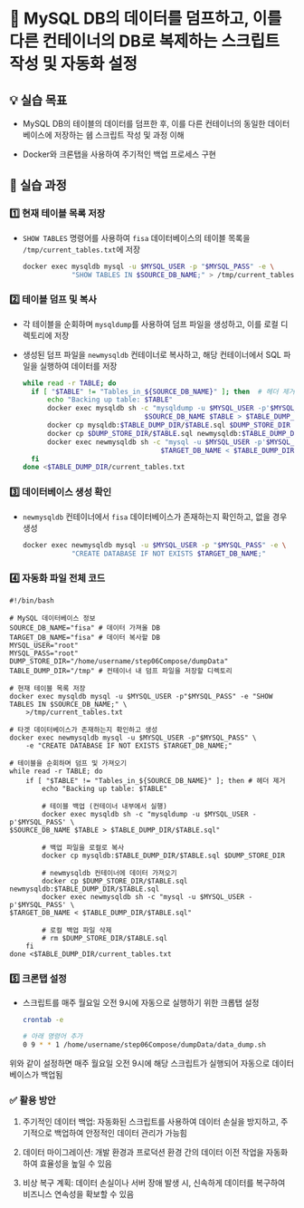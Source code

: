# 🔮 MySQL DB의 데이터를 덤프하고, 이를 다른 컨테이너의 DB로 복제하는 스크립트 작성 및 자동화 설정

## 💡 실습 목표

- MySQL DB의 테이블의 데이터를 덤프한 후, 이를 다른 컨테이너의 동일한 데이터베이스에 저장하는 쉡 스크립트 작성 및 과정 이해
  
- Docker와 크론탭을 사용하여 주기적인 백업 프로세스 구현

## 🧾 실습 과정

### 1️⃣ 현재 테이블 목록 저장

- `SHOW TABLES` 명령어를 사용하여 `fisa` 데이터베이스의 테이블 목록을 `/tmp/current_tables.txt`에 저장

  ```bash
  docker exec mysqldb mysql -u $MYSQL_USER -p "$MYSQL_PASS" -e \
              "SHOW TABLES IN $SOURCE_DB_NAME;" > /tmp/current_tables.txt
  ```

### 2️⃣ 테이블 덤프 및 복사

- 각 테이블을 순회하며 `mysqldump`를 사용하여 덤프 파일을 생성하고, 이를 로컬 디렉토리에 저장
  
- 생성된 덤프 파일을 `newmysqldb` 컨테이너로 복사하고, 해당 컨테이너에서 SQL 파일을 실행하여 데이터를 저장

  ```bash
  while read -r TABLE; do
    if [ "$TABLE" != "Tables_in_${SOURCE_DB_NAME}" ]; then  # 헤더 제거
        echo "Backing up table: $TABLE"
        docker exec mysqldb sh -c "mysqldump -u $MYSQL_USER -p'$MYSQL_PASS'\
                                $SOURCE_DB_NAME $TABLE > $TABLE_DUMP_DIR/$TABLE.sql"
        docker cp mysqldb:$TABLE_DUMP_DIR/$TABLE.sql $DUMP_STORE_DIR
        docker cp $DUMP_STORE_DIR/$TABLE.sql newmysqldb:$TABLE_DUMP_DIR/$TABLE.sql
        docker exec newmysqldb sh -c "mysql -u $MYSQL_USER -p'$MYSQL_PASS'\
                                    $TARGET_DB_NAME < $TABLE_DUMP_DIR/$TABLE.sql"
    fi
  done <$TABLE_DUMP_DIR/current_tables.txt
  ```

### 3️⃣ 데이터베이스 생성 확인

- `newmysqldb` 컨테이너에서 `fisa` 데이터베이스가 존재하는지 확인하고, 없을 경우 생성

  ```bash
  docker exec newmysqldb mysql -u $MYSQL_USER -p "$MYSQL_PASS" -e \
              "CREATE DATABASE IF NOT EXISTS $TARGET_DB_NAME;"
  ```

### 4️⃣ 자동화 파일 전체 코드

  ```shell
  #!/bin/bash
  
  # MySQL 데이터베이스 정보
  SOURCE_DB_NAME="fisa" # 데이터 가져올 DB
  TARGET_DB_NAME="fisa" # 데이터 복사할 DB
  MYSQL_USER="root"
  MYSQL_PASS="root"
  DUMP_STORE_DIR="/home/username/step06Compose/dumpData"
  TABLE_DUMP_DIR="/tmp" # 컨테이너 내 덤프 파일을 저장할 디렉토리
  
  # 현재 테이블 목록 저장
  docker exec mysqldb mysql -u $MYSQL_USER -p"$MYSQL_PASS" -e "SHOW TABLES IN $SOURCE_DB_NAME;" \
      >/tmp/current_tables.txt
  
  # 타겟 데이터베이스가 존재하는지 확인하고 생성
  docker exec newmysqldb mysql -u $MYSQL_USER -p"$MYSQL_PASS" \
      -e "CREATE DATABASE IF NOT EXISTS $TARGET_DB_NAME;"
  
  # 테이블을 순회하며 덤프 및 가져오기
  while read -r TABLE; do
      if [ "$TABLE" != "Tables_in_${SOURCE_DB_NAME}" ]; then # 헤더 제거
          echo "Backing up table: $TABLE"
  
          # 테이블 백업 (컨테이너 내부에서 실행)
          docker exec mysqldb sh -c "mysqldump -u $MYSQL_USER -p'$MYSQL_PASS' \
  $SOURCE_DB_NAME $TABLE > $TABLE_DUMP_DIR/$TABLE.sql"
  
          # 백업 파일을 로컬로 복사
          docker cp mysqldb:$TABLE_DUMP_DIR/$TABLE.sql $DUMP_STORE_DIR
  
          # newmysqldb 컨테이너에 데이터 가져오기
          docker cp $DUMP_STORE_DIR/$TABLE.sql newmysqldb:$TABLE_DUMP_DIR/$TABLE.sql
          docker exec newmysqldb sh -c "mysql -u $MYSQL_USER -p'$MYSQL_PASS' \
  $TARGET_DB_NAME < $TABLE_DUMP_DIR/$TABLE.sql"
  
          # 로컬 백업 파일 삭제
          # rm $DUMP_STORE_DIR/$TABLE.sql
      fi
  done <$TABLE_DUMP_DIR/current_tables.txt
  ```

### 5️⃣ 크론탭 설정

- 스크립트를 매주 월요일 오전 9시에 자동으로 실행하기 위한 크롭탭 설정

  ```bash
  crontab -e

  # 아래 명령어 추가
  0 9 * * 1 /home/username/step06Compose/dumpData/data_dump.sh
  ```

위와 같이 설정하면 매주 월요일 오전 9시에 해당 스크립트가 실행되어 자동으로 데이터베이스가 백업됨

### ✅ 활용 방안

1. 주기적인 데이터 백업: 자동화된 스크립트를 사용하여 데이터 손실을 방지하고, 주기적으로 백업하여 안정적인 데이터 관리가 가능힘

2. 데이터 마이그레이션: 개발 환경과 프로덕션 환경 간의 데이터 이전 작업을 자동화하여 효율성을 높일 수 있음

3. 비상 복구 계획: 데이터 손실이나 서버 장애 발생 시, 신속하게 데이터를 복구하여 비즈니스 연속성을 확보할 수 있음
